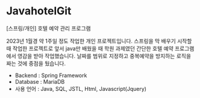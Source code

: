 # JavahotelGit
[스프링/개인] 호텔 예약 관리 프로그램

2023년 1월경 약 1주일 정도 작업한 개인 프로젝트입니다. 스프링을 막 배우기 시작할 때 작업한 프로젝트로 앞서 java만 배웠을 때 학원 과제였던 간단한 호텔 예약 프로그램에서 영감을 받아 작업했습니다. 날짜를 범위로 지정하고 중복예약을 방지하는 로직을 짜는 것에 중점을 뒀습니다.

* Backend : Spring Framework
* Database : MariaDB
* 사용 언어 : Java, SQL, JSTL, Html, Javascript(Jquery)
